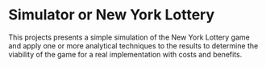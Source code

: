 # Simulator or New York Lottery

This projects presents a simple simulation of the New York Lottery game and apply one or more analytical techniques
to the results to determine the viability of the game for a real implementation with costs and benefits.
